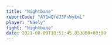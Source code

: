 ```yaml
---
title: "Nightbane"
reportCode: "AY1wQfdJ3FnWykmL"
player: "Näely"
fight: "Nightbane"
date: 2021-08-09T18:51:45.833000+00:00
---
```

